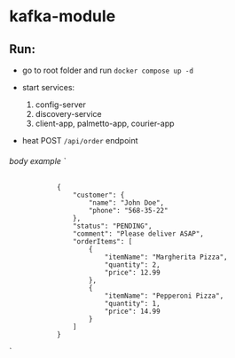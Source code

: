 # kafka-module
## Run:
- go to root folder and run `docker compose up -d`
- start services:
  1) config-server
  2) discovery-service
  3) client-app, palmetto-app, courier-app

- heat POST `/api/order` endpoint 

###### body example `
                {
                    "customer": {
                        "name": "John Doe",
                        "phone": "568-35-22"
                    },
                    "status": "PENDING",
                    "comment": "Please deliver ASAP",
                    "orderItems": [
                        {
                            "itemName": "Margherita Pizza",
                            "quantity": 2,
                            "price": 12.99
                        },
                        {
                            "itemName": "Pepperoni Pizza",
                            "quantity": 1,
                            "price": 14.99
                        }
                    ]
                }
`
